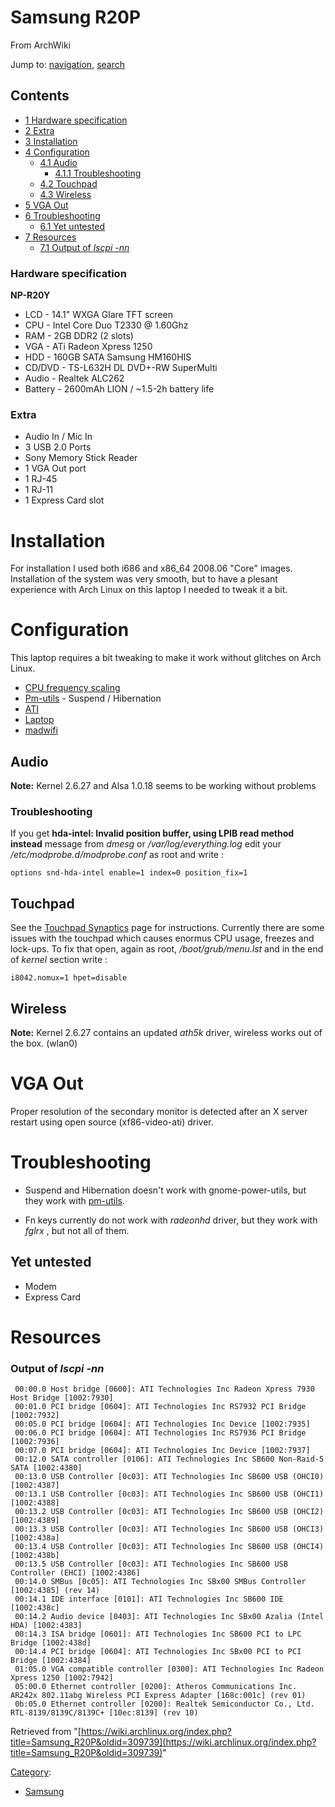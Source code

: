 # Samsung R20P

From ArchWiki

Jump to: [navigation](#column-one), [search](#searchInput)

## Contents

*   [1 Hardware specification](#Hardware_specification)
*   [2 Extra](#Extra)
*   [3 Installation](#Installation)
*   [4 Configuration](#Configuration)
    *   [4.1 Audio](#Audio)
        *   [4.1.1 Troubleshooting](#Troubleshooting)
    *   [4.2 Touchpad](#Touchpad)
    *   [4.3 Wireless](#Wireless)
*   [5 VGA Out](#VGA_Out)
*   [6 Troubleshooting](#Troubleshooting_2)
    *   [6.1 Yet untested](#Yet_untested)
*   [7 Resources](#Resources)
    *   [7.1 Output of _lscpi -nn_](#Output_of_lscpi_-nn)

### Hardware specification

**NP-R20Y**

*   LCD - 14.1" WXGA Glare TFT screen
*   CPU - Intel Core Duo T2330 @ 1.60Ghz
*   RAM - 2GB DDR2 (2 slots)
*   VGA - ATi Radeon Xpress 1250
*   HDD - 160GB SATA Samsung HM160HIS
*   CD/DVD - TS-L632H DL DVD+-RW SuperMulti
*   Audio - Realtek ALC262
*   Battery - 2600mAh LION / ~1.5-2h battery life

### Extra

*   Audio In / Mic In
*   3 USB 2.0 Ports
*   Sony Memory Stick Reader
*   1 VGA Out port
*   1 RJ-45
*   1 RJ-11
*   1 Express Card slot

# Installation

For installation I used both i686 and x86_64 2008.06 "Core" images. Installation of the system was very smooth, but to have a plesant experience with Arch Linux on this laptop I needed to tweak it a bit.

# Configuration

This laptop requires a bit tweaking to make it work without glitches on Arch Linux.

*   [CPU frequency scaling](/index.php/CPU_frequency_scaling "CPU frequency scaling")
*   [Pm-utils](/index.php/Pm-utils "Pm-utils") - Suspend / Hibernation
*   [ATI](/index.php/ATI "ATI")
*   [Laptop](/index.php/Laptop "Laptop")
*   [madwifi](/index.php/Wireless "Wireless")

## Audio

**Note:** Kernel 2.6.27 and Alsa 1.0.18 seems to be working without problems

### Troubleshooting

If you get **hda-intel: Invalid position buffer, using LPIB read method instead** message from _dmesg_ or _/var/log/everything.log_ edit your _/etc/modprobe.d/modprobe.conf_ as root and write :

```
options snd-hda-intel enable=1 index=0 position_fix=1

```

## Touchpad

See the [Touchpad Synaptics](/index.php/Touchpad_Synaptics "Touchpad Synaptics") page for instructions. Currently there are some issues with the touchpad which causes enormus CPU usage, freezes and lock-ups. To fix that open, again as root, _/boot/grub/menu.lst_ and in the end of _kernel_ section write :

```
i8042.nomux=1 hpet=disable

```

## Wireless

**Note:** Kernel 2.6.27 contains an updated _ath5k_ driver, wireless works out of the box. (wlan0)

# VGA Out

Proper resolution of the secondary monitor is detected after an X server restart using open source (xf86-video-ati) driver.

# Troubleshooting

*   Suspend and Hibernation doesn't work with gnome-power-utils, but they work with [pm-utils](/index.php/Pm-utils "Pm-utils").

*   Fn keys currently do not work with _radeonhd_ driver, but they work with _fglrx_ , but not all of them.

## Yet untested

*   Modem
*   Express Card

# Resources

### Output of _lscpi -nn_

```
 00:00.0 Host bridge [0600]: ATI Technologies Inc Radeon Xpress 7930 Host Bridge [1002:7930]
 00:01.0 PCI bridge [0604]: ATI Technologies Inc RS7932 PCI Bridge [1002:7932]
 00:05.0 PCI bridge [0604]: ATI Technologies Inc Device [1002:7935]
 00:06.0 PCI bridge [0604]: ATI Technologies Inc RS7936 PCI Bridge [1002:7936]
 00:07.0 PCI bridge [0604]: ATI Technologies Inc Device [1002:7937]
 00:12.0 SATA controller [0106]: ATI Technologies Inc SB600 Non-Raid-5 SATA [1002:4380]
 00:13.0 USB Controller [0c03]: ATI Technologies Inc SB600 USB (OHCI0) [1002:4387]
 00:13.1 USB Controller [0c03]: ATI Technologies Inc SB600 USB (OHCI1) [1002:4388]
 00:13.2 USB Controller [0c03]: ATI Technologies Inc SB600 USB (OHCI2) [1002:4389]
 00:13.3 USB Controller [0c03]: ATI Technologies Inc SB600 USB (OHCI3) [1002:438a]
 00:13.4 USB Controller [0c03]: ATI Technologies Inc SB600 USB (OHCI4) [1002:438b]
 00:13.5 USB Controller [0c03]: ATI Technologies Inc SB600 USB Controller (EHCI) [1002:4386]
 00:14.0 SMBus [0c05]: ATI Technologies Inc SBx00 SMBus Controller [1002:4385] (rev 14)
 00:14.1 IDE interface [0101]: ATI Technologies Inc SB600 IDE [1002:438c]
 00:14.2 Audio device [0403]: ATI Technologies Inc SBx00 Azalia (Intel HDA) [1002:4383]
 00:14.3 ISA bridge [0601]: ATI Technologies Inc SB600 PCI to LPC Bridge [1002:438d]
 00:14.4 PCI bridge [0604]: ATI Technologies Inc SBx00 PCI to PCI Bridge [1002:4384]
 01:05.0 VGA compatible controller [0300]: ATI Technologies Inc Radeon Xpress 1250 [1002:7942]
 05:00.0 Ethernet controller [0200]: Atheros Communications Inc. AR242x 802.11abg Wireless PCI Express Adapter [168c:001c] (rev 01)
 0b:05.0 Ethernet controller [0200]: Realtek Semiconductor Co., Ltd. RTL-8139/8139C/8139C+ [10ec:8139] (rev 10)

```

Retrieved from "[https://wiki.archlinux.org/index.php?title=Samsung_R20P&oldid=309739](https://wiki.archlinux.org/index.php?title=Samsung_R20P&oldid=309739)"

[Category](/index.php/Special:Categories "Special:Categories"):

*   [Samsung](/index.php/Category:Samsung "Category:Samsung")